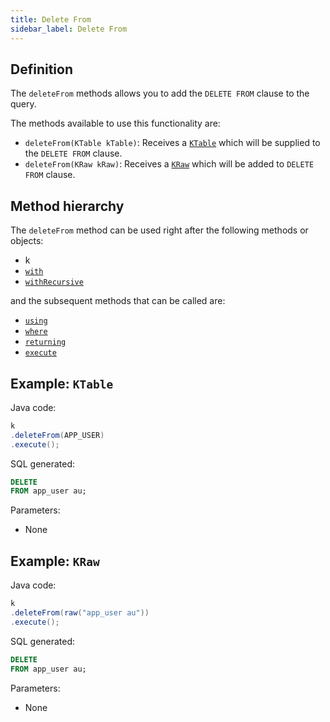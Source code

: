 ```yaml
---
title: Delete From
sidebar_label: Delete From
---
```


## Definition

The `deleteFrom` methods allows you to add the `DELETE FROM` clause to the query.

The methods available to use this functionality are:

- `deleteFrom(KTable kTable)`: Receives a [`KTable`](/docs/delete-statement/delete-from/introduction#ktable-types) which will be supplied to the `DELETE FROM` clause.
- `deleteFrom(KRaw kRaw)`: Receives a [`KRaw`](/docs/misc/select-list-values#7-kraw) which will be added to `DELETE FROM` clause.

## Method hierarchy

The `deleteFrom` method can be used right after the following methods or objects:

- k
- [`with`](/docs/delete-statement/with)
- [`withRecursive`](/docs/delete-statement/with)

and the subsequent methods that can be called are:

- [`using`](/docs/delete-statement/using/)
- [`where`](/docs/delete-statement/where/)
- [`returning`](/docs/delete-statement/returning)
- [`execute`](/docs/select-statement/select/)

## Example: `KTable`

Java code:

```java
k
.deleteFrom(APP_USER)
.execute();
```

SQL generated:

```sql
DELETE
FROM app_user au;
```

Parameters:

- None

## Example: `KRaw`

Java code:

```java
k
.deleteFrom(raw("app_user au"))
.execute();
```

SQL generated:

```sql
DELETE
FROM app_user au;
```

Parameters:

- None